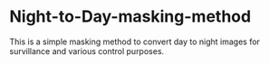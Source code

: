 # Night-to-Day-masking-method
This is a simple masking method to convert day to night images for survillance and various control purposes.
